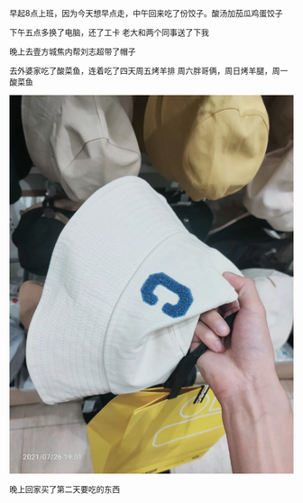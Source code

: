 早起8点上班，因为今天想早点走，中午回来吃了份饺子。酸汤加茄瓜鸡蛋饺子

下午五点多换了电脑，还了工卡
老大和两个同事送了下我


晚上去壹方城焦内帮刘志超带了帽子

去外婆家吃了酸菜鱼，连着吃了四天周五烤羊排
周六胖哥俩，周日烤羊腿，周一酸菜鱼

![](../../img/6904315-b8fe58329e523a5a.jpg)

晚上回家买了第二天要吃的东西
